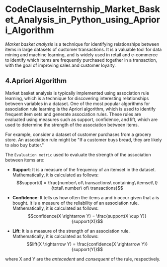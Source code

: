 # CodeClauseInternship_Market_Basket_Analysis_in_Python_using_Apriori_Algorithm
*Market basket analysis* is a technique for identifying relationships between items in large datasets of customer transactions. It is a valuable tool for data mining and machine learning, and is widely used in retail and e-commerce to identify which items are frequently purchased together in a transaction, with the goal of improving sales and customer loyalty.

## 4.Apriori Algorithm
Market basket analysis is typically implemented using association rule learning, which is a technique for discovering interesting relationships between variables in a dataset. One of the most popular algorithms for association rule learning is the Apriori algorithm, which is used to identify frequent item sets and generate association rules. These rules are evaluated using measures such as support, confidence, and lift, which are used to determine the strength of the association between items.

For example, consider a dataset of customer purchases from a grocery store. An association rule might be "If a customer buys bread, they are likely to also buy butter."

The `Evaluation metric` used to evaluate the strength of the association between items are: 

* **Support**: It is a measure of the frequency of an itemset in the dataset. Mathematically, it is calculated as follows:
$$support(I) = \frac{number\ of\ transactions\ containing\ itemset\ I}{total\ number\ of\ transactions}$$

* **Confidence**: It tells us how often the items a and b occur given that a is bought. It is a measure of the reliability of an association rule. Mathematically, it is calculated as follows:
$$confidence(X \rightarrow Y) = \frac{support(X \cup Y)}{support(X)}$$

* **Lift**: It is a measure of the strength of an association rule. Mathematically, it is calculated as follows:
$$lift(X \rightarrow Y) = \frac{confidence(X \rightarrow Y)}{support(Y)}$$

where X and Y are the *antecedent* and *consequent* of the rule, respectively.
